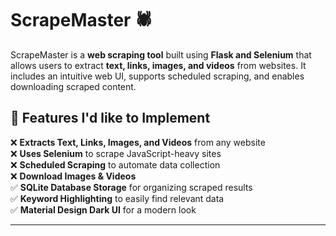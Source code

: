 # ScrapeMaster 🕷️

ScrapeMaster is a **web scraping tool** built using **Flask and Selenium** that allows users to extract **text, links, images, and videos** from websites. It includes an intuitive web UI, supports scheduled scraping, and enables downloading scraped content.

## **🔹 Features I'd like to Implement**
❌ **Extracts Text, Links, Images, and Videos** from any website  
❌ **Uses Selenium** to scrape JavaScript-heavy sites  
❌ **Scheduled Scraping** to automate data collection  
❌ **Download Images & Videos**  
✅ **SQLite Database Storage** for organizing scraped results  
✅ **Keyword Highlighting** to easily find relevant data  
✅ **Material Design Dark UI** for a modern look  

---